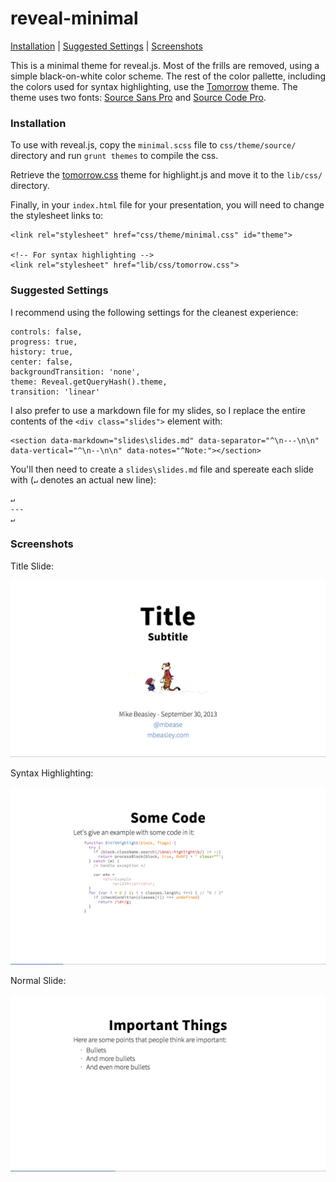 # reveal-minimal

[Installation](#installation) | [Suggested Settings](#settings) | [Screenshots](#screenshots)


This is a minimal theme for reveal.js.  Most of the frills are removed, using a simple black-on-white color scheme.  The rest of the color pallette, including the colors used for syntax highlighting, use the [Tomorrow](https://github.com/chriskempson/tomorrow-theme) theme.  The theme uses two fonts: [Source Sans Pro](https://www.google.com/fonts/specimen/Source+Sans+Pro) and [Source Code Pro](https://www.google.com/fonts/specimen/Source+Code+Pro).


<a id="installation"></a>
### Installation
To use with reveal.js, copy the `minimal.scss` file to `css/theme/source/` directory and run `grunt themes` to compile the css.

Retrieve the [tomorrow.css](https://github.com/isagalaev/highlight.js/blob/master/src/styles/tomorrow.css) theme for highlight.js and move it to the `lib/css/` directory.

Finally, in your `index.html` file for your presentation, you will need to change the stylesheet links to:

    <link rel="stylesheet" href="css/theme/minimal.css" id="theme">

    <!-- For syntax highlighting -->
    <link rel="stylesheet" href="lib/css/tomorrow.css">


<a id="settings"></a>
### Suggested Settings
I recommend using the following settings for the cleanest experience:

    controls: false,
    progress: true,
    history: true,
    center: false,
    backgroundTransition: 'none',
    theme: Reveal.getQueryHash().theme,
    transition: 'linear'

I also prefer to use a markdown file for my slides, so I replace the entire contents of the `<div class="slides">` element with:

    <section data-markdown="slides\slides.md" data-separator="^\n---\n\n" data-vertical="^\n--\n\n" data-notes="^Note:"></section>

You'll then need to create a `slides\slides.md` file and spereate each slide with (`↵` denotes an actual new line):

    ↵
    ---
    ↵


<a id="screenshots"></a>
### Screenshots

Title Slide:

![Screenshot1](screenshots/title.png)

Syntax Highlighting:

![Screenshot1](screenshots/code.png)

Normal Slide:

![Screenshot1](screenshots/slide.png)

